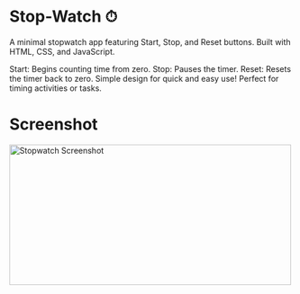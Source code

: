 # Stop-Watch ⏱ 


A minimal stopwatch app featuring Start, Stop, and Reset buttons. Built with HTML, CSS, and JavaScript.

Start: Begins counting time from zero.
Stop: Pauses the timer.
Reset: Resets the timer back to zero.
Simple design for quick and easy use! Perfect for timing activities or tasks. 

# Screenshot
<img src="https://github.com/user-attachments/assets/a976ff59-f75b-4554-b3d2-fcfb2bee5e4c" width="500" height="250" alt="Stopwatch Screenshot">
